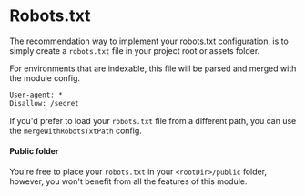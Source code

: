 # Robots.txt

The recommendation way to implement your robots.txt configuration,
is to simply create a `robots.txt` file in your project root or assets folder.

For environments that are indexable,
this file will be parsed and merged with the module config.

```txt
User-agent: *
Disallow: /secret
```

If you'd prefer to load your `robots.txt` file from a different path, you can use the `mergeWithRobotsTxtPath` config.

#### Public folder

You're free to place your `robots.txt` in your `<rootDir>/public` folder,
however, you won't benefit from all the features of this module.

